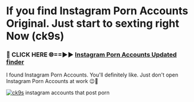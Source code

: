 # If you find Instagram Porn Accounts Original. Just start to sexting right Now (ck9s)

<h3>🔴 CLICK HERE 🌐==►► <a href="https://tinyurl.com/mtbk5fxa" rel="nofollow">Instagram Porn Accounts Updated finder</a></h3>

I found Instagram Porn Accounts. You'll definitely like. Just don't open Instagram Porn Accounts at work 😉💬

[![ck9s](https://i.imgur.com/Q8WKrnY.jpeg)](https://tinyurl.com/mtbk5fxa)
instagram accounts that post porn